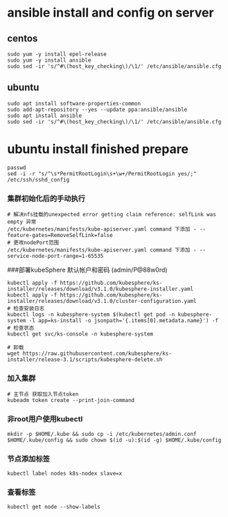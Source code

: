 # ansible install and config on server
## centos
```shell
sudo yum -y install epel-release
sudo yum -y install ansible
sudo sed -ir 's/^#\(host_key_checking\)/\1/' /etc/ansible/ansible.cfg
```
## ubuntu
```shell
sudo apt install software-properties-common
sudo add-apt-repository --yes --update ppa:ansible/ansible
sudo apt install ansible
sudo sed -ir 's/^#\(host_key_checking\)/\1/' /etc/ansible/ansible.cfg
```

# ubuntu install finished prepare
```shell
passwd
sed -i -r "s/^\s*PermitRootLogin\s+\w+/PermitRootLogin yes/;" /etc/ssh/sshd_config
```

### 集群初始化后的手动执行
```shell
# 解决nfs挂载的unexpected error getting claim reference: selfLink was empty 异常
/etc/kubernetes/manifests/kube-apiserver.yaml command 下添加 - --feature-gates=RemoveSelfLink=false
# 更改nodePort范围
/etc/kubernetes/manifests/kube-apiserver.yaml command 下添加 - --service-node-port-range=1-65535
```

###部署kubeSphere 默认帐户和密码 (admin/P@88w0rd)
```shell
kubectl apply -f https://github.com/kubesphere/ks-installer/releases/download/v3.1.0/kubesphere-installer.yaml
kubectl apply -f https://github.com/kubesphere/ks-installer/releases/download/v3.1.0/cluster-configuration.yaml
# 检查安装日志
kubectl logs -n kubesphere-system $(kubectl get pod -n kubesphere-system -l app=ks-install -o jsonpath='{.items[0].metadata.name}') -f
# 检查状态
kubectl get svc/ks-console -n kubesphere-system

# 卸载
wget https://raw.githubusercontent.com/kubesphere/ks-installer/release-3.1/scripts/kubesphere-delete.sh
```

### 加入集群
```shell
# 主节点 获取加入节点token
kubeadm token create --print-join-command
```
### 非root用户使用kubectl
```shell
mkdir -p $HOME/.kube && sudo cp -i /etc/kubernetes/admin.conf $HOME/.kube/config && sudo chown $(id -u):$(id -g) $HOME/.kube/config
```

### 节点添加标签
```shell
kubectl label nodes k8s-nodex slave=x
```
### 查看标签
```shell
kubectl get node --show-labels
```